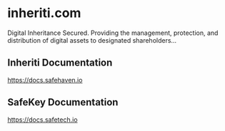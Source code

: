 # inheriti.com

Digital Inheritance Secured.
Providing the management, protection, and distribution of digital assets to designated shareholders…

## Inheriti Documentation

https://docs.safehaven.io

## SafeKey Documentation

https://docs.safetech.io


